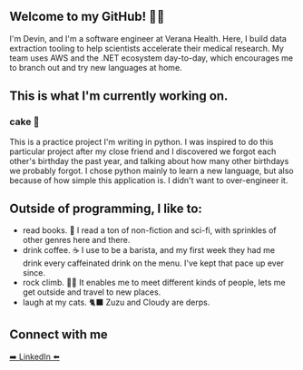 ## Welcome to my GitHub! 👋🏽

I'm Devin, and I'm a software engineer at Verana Health. Here, I build data extraction tooling to help scientists accelerate their medical research. My team uses AWS and the .NET ecosystem day-to-day, which encourages me to branch out and try new languages at home.

## This is what I'm currently working on.
### cake 🍰
This is a practice project I'm writing in python. I was inspired to do this particular project after my close friend and I discovered we forgot each other's birthday the past year, and talking about how many other birthdays we probably forgot. I chose python mainly to learn a new language, but also because of how simple this application is. I didn't want to over-engineer it.

## Outside of programming, I like to:

- read books. 📖 I read a ton of non-fiction and sci-fi, with sprinkles of other genres here and there. 
- drink coffee. ☕️ I use to be a barista, and my first week they had me drink every caffeinated drink on the menu. I've kept that pace up ever since.
- rock climb. 🧗🏽 It enables me to meet different kinds of people, lets me get outside and travel to new places.
- laugh at my cats. 🐈‍⬛ Zuzu and Cloudy are derps.


## Connect with me

[➡️ LinkedIn ⬅️][linkedin]


[linkedin]: https://www.linkedin.com/in/devin-harris-53454a167/
